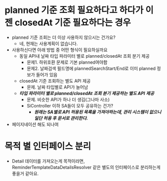 # planned 기준 조회 필요하다고 하다가 이젠 closedAt 기준 필요하다는 경우 
- planned 기준 조회는 더 이상 사용하지 않으시는 건가요?
  - 네, 현재는 사용계획이 없습니다. 
- 사용하신다면 아래 방법 중 어떤 형식이 필요하실까요
  - 동일 API내 날짜 타입 파라미터 별로 planned/closedAt 조회 분기 제공
    - 문제1. 하위호환 문제로 기본 planned여야함
    - 문제2. 날짜검색 필드명에 plannedSearchStart/End로 이미 planned 정보가 들어가 있음 
  - closedAt 기준 조회하는 별도 API 제공
    - 문제. 날짜 타입별로 API가 늘어남  
  - ***타입 파라미터 별로 planned/closedAt 조회 분기 제공하는 별도 API 제공***
    - 문제. 비슷한 API가 하나 더 생김(그나마 사소)
    - SiController 이하 SA들이 모두 공유하는 건가?
      - ***원래는 SA별로 API 허용된 목록을 가져야하는데, 관리 시스템이 없으니 일단 허용 후 문서로 관리한다.***
- 페이지네이션 해도 되나여



# 목적 별 인터페이스 분리
- Detail 데이터를 가져오는게 목적이라면, ReminderTemplateDataDetailsResolver 같은 별도의 인터페이스로 분리하는게 좋을거 같아요.
